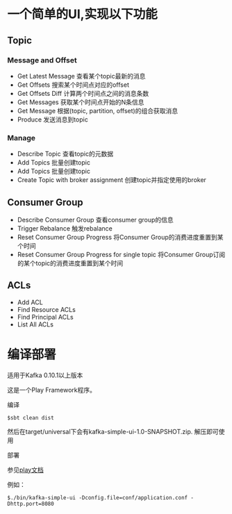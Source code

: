 # 一个简单的UI,实现以下功能
## Topic
### Message and Offset
* Get Latest Message 查看某个topic最新的消息
* Get Offsets 搜索某个时间点对应的offset
* Get Offsets Diff 计算两个时间点之间的消息条数
* Get Messages 获取某个时间点开始的N条信息
* Get Message 根据(topic, partition, offset)的组合获取消息
* Produce 发送消息到topic

### Manage
* Describe Topic 查看topic的元数据
* Add Topics 批量创建topic
* Add Topics 批量创建topic
* Create Topic with broker assignment 创建topic并指定使用的broker

## Consumer Group
* Describe Consumer Group 查看consumer group的信息
* Trigger Rebalance 触发rebalance
* Reset Consumer Group Progress 将Consumer Group的消费进度重置到某个时间
* Reset Consumer Group Progress for single topic 将Consumer Group订阅的某个topic的消费进度重置到某个时间

## ACLs
* Add ACL
* Find Resource ACLs
* Find Principal ACLs
* List All ACLs

# 编译部署
适用于Kafka 0.10.1以上版本

这是一个Play Framework程序。

编译

    $sbt clean dist

然后在target/universal下会有kafka-simple-ui-1.0-SNAPSHOT.zip. 解压即可使用

部署

参见[play文档](https://www.playframework.com/documentation/2.5.x/Deploying)

例如：

    $./bin/kafka-simple-ui -Dconfig.file=conf/application.conf -Dhttp.port=8080